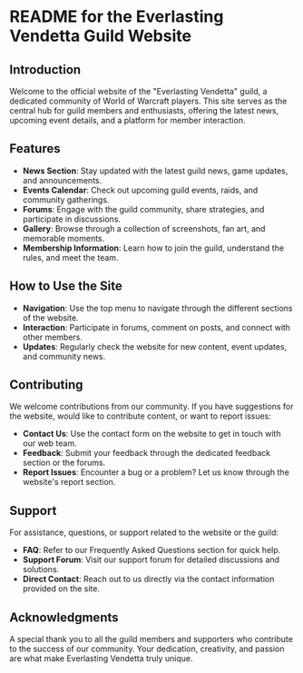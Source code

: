 # README for the Everlasting Vendetta Guild Website

## Introduction

Welcome to the official website of the "Everlasting Vendetta" guild, a dedicated community of World of Warcraft players. This site serves as the central hub for guild members and enthusiasts, offering the latest news, upcoming event details, and a platform for member interaction.

## Features

- **News Section**: Stay updated with the latest guild news, game updates, and announcements.
- **Events Calendar**: Check out upcoming guild events, raids, and community gatherings.
- **Forums**: Engage with the guild community, share strategies, and participate in discussions.
- **Gallery**: Browse through a collection of screenshots, fan art, and memorable moments.
- **Membership Information**: Learn how to join the guild, understand the rules, and meet the team.

## How to Use the Site

- **Navigation**: Use the top menu to navigate through the different sections of the website.
- **Interaction**: Participate in forums, comment on posts, and connect with other members.
- **Updates**: Regularly check the website for new content, event updates, and community news.

## Contributing

We welcome contributions from our community. If you have suggestions for the website, would like to contribute content, or want to report issues:

- **Contact Us**: Use the contact form on the website to get in touch with our web team.
- **Feedback**: Submit your feedback through the dedicated feedback section or the forums.
- **Report Issues**: Encounter a bug or a problem? Let us know through the website's report section.

## Support

For assistance, questions, or support related to the website or the guild:

- **FAQ**: Refer to our Frequently Asked Questions section for quick help.
- **Support Forum**: Visit our support forum for detailed discussions and solutions.
- **Direct Contact**: Reach out to us directly via the contact information provided on the site.

## Acknowledgments

A special thank you to all the guild members and supporters who contribute to the success of our community. Your dedication, creativity, and passion are what make Everlasting Vendetta truly unique.
